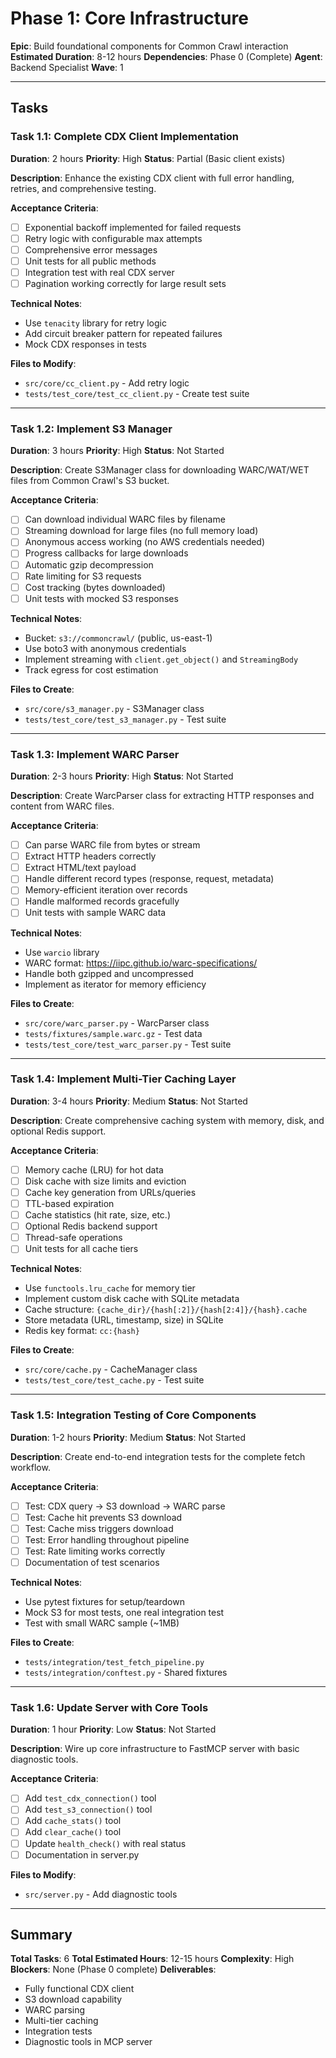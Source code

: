 # Phase 1: Core Infrastructure

**Epic**: Build foundational components for Common Crawl interaction
**Estimated Duration**: 8-12 hours
**Dependencies**: Phase 0 (Complete)
**Agent**: Backend Specialist
**Wave**: 1

---

## Tasks

### Task 1.1: Complete CDX Client Implementation
**Duration**: 2 hours
**Priority**: High
**Status**: Partial (Basic client exists)

**Description**:
Enhance the existing CDX client with full error handling, retries, and comprehensive testing.

**Acceptance Criteria**:
- [ ] Exponential backoff implemented for failed requests
- [ ] Retry logic with configurable max attempts
- [ ] Comprehensive error messages
- [ ] Unit tests for all public methods
- [ ] Integration test with real CDX server
- [ ] Pagination working correctly for large result sets

**Technical Notes**:
- Use `tenacity` library for retry logic
- Add circuit breaker pattern for repeated failures
- Mock CDX responses in tests

**Files to Modify**:
- `src/core/cc_client.py` - Add retry logic
- `tests/test_core/test_cc_client.py` - Create test suite

---

### Task 1.2: Implement S3 Manager
**Duration**: 3 hours
**Priority**: High
**Status**: Not Started

**Description**:
Create S3Manager class for downloading WARC/WAT/WET files from Common Crawl's S3 bucket.

**Acceptance Criteria**:
- [ ] Can download individual WARC files by filename
- [ ] Streaming download for large files (no full memory load)
- [ ] Anonymous access working (no AWS credentials needed)
- [ ] Progress callbacks for large downloads
- [ ] Automatic gzip decompression
- [ ] Rate limiting for S3 requests
- [ ] Cost tracking (bytes downloaded)
- [ ] Unit tests with mocked S3 responses

**Technical Notes**:
- Bucket: `s3://commoncrawl/` (public, us-east-1)
- Use boto3 with anonymous credentials
- Implement streaming with `client.get_object()` and `StreamingBody`
- Track egress for cost estimation

**Files to Create**:
- `src/core/s3_manager.py` - S3Manager class
- `tests/test_core/test_s3_manager.py` - Test suite

---

### Task 1.3: Implement WARC Parser
**Duration**: 2-3 hours
**Priority**: High
**Status**: Not Started

**Description**:
Create WarcParser class for extracting HTTP responses and content from WARC files.

**Acceptance Criteria**:
- [ ] Can parse WARC file from bytes or stream
- [ ] Extract HTTP headers correctly
- [ ] Extract HTML/text payload
- [ ] Handle different record types (response, request, metadata)
- [ ] Memory-efficient iteration over records
- [ ] Handle malformed records gracefully
- [ ] Unit tests with sample WARC data

**Technical Notes**:
- Use `warcio` library
- WARC format: https://iipc.github.io/warc-specifications/
- Handle both gzipped and uncompressed
- Implement as iterator for memory efficiency

**Files to Create**:
- `src/core/warc_parser.py` - WarcParser class
- `tests/fixtures/sample.warc.gz` - Test data
- `tests/test_core/test_warc_parser.py` - Test suite

---

### Task 1.4: Implement Multi-Tier Caching Layer
**Duration**: 3-4 hours
**Priority**: Medium
**Status**: Not Started

**Description**:
Create comprehensive caching system with memory, disk, and optional Redis support.

**Acceptance Criteria**:
- [ ] Memory cache (LRU) for hot data
- [ ] Disk cache with size limits and eviction
- [ ] Cache key generation from URLs/queries
- [ ] TTL-based expiration
- [ ] Cache statistics (hit rate, size, etc.)
- [ ] Optional Redis backend support
- [ ] Thread-safe operations
- [ ] Unit tests for all cache tiers

**Technical Notes**:
- Use `functools.lru_cache` for memory tier
- Implement custom disk cache with SQLite metadata
- Cache structure: `{cache_dir}/{hash[:2]}/{hash[2:4]}/{hash}.cache`
- Store metadata (URL, timestamp, size) in SQLite
- Redis key format: `cc:{hash}`

**Files to Create**:
- `src/core/cache.py` - CacheManager class
- `tests/test_core/test_cache.py` - Test suite

---

### Task 1.5: Integration Testing of Core Components
**Duration**: 1-2 hours
**Priority**: Medium
**Status**: Not Started

**Description**:
Create end-to-end integration tests for the complete fetch workflow.

**Acceptance Criteria**:
- [ ] Test: CDX query → S3 download → WARC parse
- [ ] Test: Cache hit prevents S3 download
- [ ] Test: Cache miss triggers download
- [ ] Test: Error handling throughout pipeline
- [ ] Test: Rate limiting works correctly
- [ ] Documentation of test scenarios

**Technical Notes**:
- Use pytest fixtures for setup/teardown
- Mock S3 for most tests, one real integration test
- Test with small WARC sample (~1MB)

**Files to Create**:
- `tests/integration/test_fetch_pipeline.py`
- `tests/integration/conftest.py` - Shared fixtures

---

### Task 1.6: Update Server with Core Tools
**Duration**: 1 hour
**Priority**: Low
**Status**: Not Started

**Description**:
Wire up core infrastructure to FastMCP server with basic diagnostic tools.

**Acceptance Criteria**:
- [ ] Add `test_cdx_connection()` tool
- [ ] Add `test_s3_connection()` tool
- [ ] Add `cache_stats()` tool
- [ ] Add `clear_cache()` tool
- [ ] Update `health_check()` with real status
- [ ] Documentation in server.py

**Files to Modify**:
- `src/server.py` - Add diagnostic tools

---

## Summary

**Total Tasks**: 6
**Total Estimated Hours**: 12-15 hours
**Complexity**: High
**Blockers**: None (Phase 0 complete)
**Deliverables**:
- Fully functional CDX client
- S3 download capability
- WARC parsing
- Multi-tier caching
- Integration tests
- Diagnostic tools in MCP server
